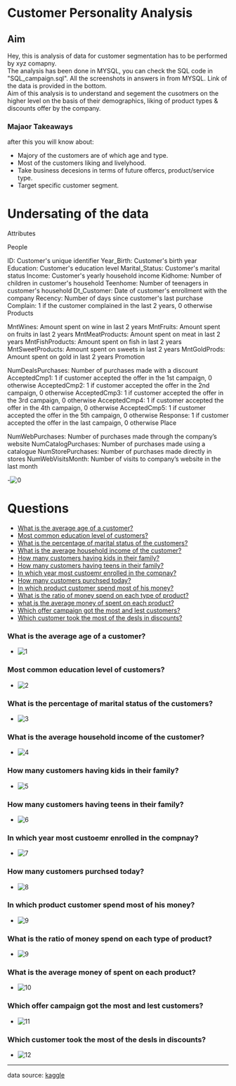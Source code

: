 # Customer Personality Analysis
## Aim
Hey, this is analysis of data for customer segmentation has to be performed by xyz comapny.
<br>
The analysis has been done in MYSQL, you can check the SQL code in "SQL_campaign.sql". All the screenshots in answers in from MYSQL. Link of the data is provided in the bottom.
<br>
Aim of this analysis is to understand and segement the cusotmers on the higher level on the basis of their demographics, liking of product types & discounts offer by the company.

### Majaor Takeaways
after this you will know about:
- Majory of the customers are of which age and type.
- Most of the customers liking and livelyhood.
- Take business decesions in terms of future offercs, product/service type.
- Target specific customer segment.

# Undersating of the data
Attributes

People

ID: Customer's unique identifier
Year_Birth: Customer's birth year
Education: Customer's education level
Marital_Status: Customer's marital status
Income: Customer's yearly household income
Kidhome: Number of children in customer's household
Teenhome: Number of teenagers in customer's household
Dt_Customer: Date of customer's enrollment with the company
Recency: Number of days since customer's last purchase
Complain: 1 if the customer complained in the last 2 years, 0 otherwise
Products

MntWines: Amount spent on wine in last 2 years
MntFruits: Amount spent on fruits in last 2 years
MntMeatProducts: Amount spent on meat in last 2 years
MntFishProducts: Amount spent on fish in last 2 years
MntSweetProducts: Amount spent on sweets in last 2 years
MntGoldProds: Amount spent on gold in last 2 years
Promotion

NumDealsPurchases: Number of purchases made with a discount
AcceptedCmp1: 1 if customer accepted the offer in the 1st campaign, 0 otherwise
AcceptedCmp2: 1 if customer accepted the offer in the 2nd campaign, 0 otherwise
AcceptedCmp3: 1 if customer accepted the offer in the 3rd campaign, 0 otherwise
AcceptedCmp4: 1 if customer accepted the offer in the 4th campaign, 0 otherwise
AcceptedCmp5: 1 if customer accepted the offer in the 5th campaign, 0 otherwise
Response: 1 if customer accepted the offer in the last campaign, 0 otherwise
Place

NumWebPurchases: Number of purchases made through the company’s website
NumCatalogPurchases: Number of purchases made using a catalogue
NumStorePurchases: Number of purchases made directly in stores
NumWebVisitsMonth: Number of visits to company’s website in the last month

-![0](https://user-images.githubusercontent.com/90683408/154476527-9be72329-7a3a-489b-b1f3-f00d98d3f00b.png)


# Questions
- [What is the average age of a customer?](#one)
- [Most common education level of customers?](#two)
- [What is the percentage of marital status of the customers?](#three)
- [What is the average household income of the customer?](#four)
- [How many customers having kids in their family?](#five)
- [How many customers having teens in their family?](#six)
- [In which year most custoemr enrolled in the compnay?](#seven)
- [How many customers purchsed today?](#eight)
- [In which product customer spend most of his money?](#nine)
- [What is the ratio of money spend on each type of product?](#ten)
- [what is the average money of spent on each product?](#eleven)
- [Which offer campaign got the most and lest customers?](#twelve)
- [Which customer took the most of the desls in discounts?](#fourteen)

### What is the average age of a customer? <a id='one'></a>
- ![1](https://user-images.githubusercontent.com/90683408/154476490-eb829ed1-9dc9-46b0-a2f9-824e7c683db1.png)

### <a id='two'>Most common education level of customers?</a>
- ![2](https://user-images.githubusercontent.com/90683408/154477146-67f30787-bd28-4483-be20-b99183739ccd.png)

### <a id='three'> What is the percentage of marital status of the customers?</a>
- ![3](https://user-images.githubusercontent.com/90683408/154478750-a1c02213-07e0-4d3d-bfe1-e71a8782d1df.png)

### <a id='four'> What is the average household income of the customer?</a>
- ![4](https://user-images.githubusercontent.com/90683408/154483109-48b5917b-12fd-41c8-beab-d6399a21e84c.png)

### <a id='five'> How many customers having kids in their family?</a>
- ![5](https://user-images.githubusercontent.com/90683408/154483151-636af7ee-39bc-45f8-ad7b-52335b399bdd.png)

### <a id='six'> How many customers having teens in their family?</a>
- ![6](https://user-images.githubusercontent.com/90683408/154483188-049a3da9-3579-4862-b9e6-22dd3f25cbf4.png)

### <a id='seven'> In which year most custoemr enrolled in the compnay?</a>
- ![7](https://user-images.githubusercontent.com/90683408/154483270-56ce3808-247c-473e-a56a-00a6e5c2cbf9.png)

### <a id='eight'> How many customers purchsed today?</a>
- ![8](https://user-images.githubusercontent.com/90683408/154483296-3676bc26-ad5f-48d6-b64a-b1288ea3fd87.png)

### <a id='nine'> In which product customer spend most of his money?</a>
- ![9](https://user-images.githubusercontent.com/90683408/154483320-33ab8287-8f88-46f6-bbe1-8e57351939aa.png)

### <a id='ten'> What is the ratio of money spend on each type of product?</a>
- ![9](https://user-images.githubusercontent.com/90683408/154483482-0704fc0c-076f-4f8c-a0cf-dfc836940f09.png)

### <a id='eleven'> What is the average money of spent on each product?</a>
- ![10](https://user-images.githubusercontent.com/90683408/154483533-09aa6b33-3f32-4869-a200-a97863704388.png)

### <a id='twelve'> Which offer campaign got the most and lest customers?</a>
- ![11](https://user-images.githubusercontent.com/90683408/154483568-4ded6a86-1037-4b7f-9012-b1b281777e3a.png)

### <a id='fourteen'> Which customer took the most of the desls in discounts?</a>
- ![12](https://user-images.githubusercontent.com/90683408/154483624-926a6a4b-841a-4561-9413-a293f784caeb.png)

---
data source: [kaggle](src= 'https://www.kaggle.com/imakash3011/customer-personality-analysis')
